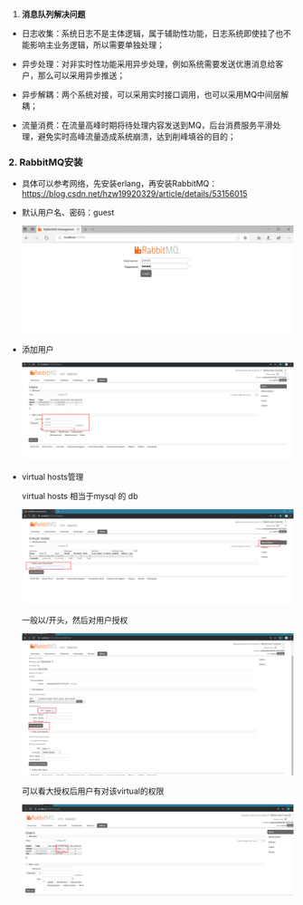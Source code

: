 1. **消息队列解决问题**

* 日志收集：系统日志不是主体逻辑，属于辅助性功能，日志系统即使挂了也不能影响主业务逻辑，所以需要单独处理；

* 异步处理：对非实时性功能采用异步处理，例如系统需要发送优惠消息给客户，那么可以采用异步推送；

* 异步解耦：两个系统对接，可以采用实时接口调用，也可以采用MQ中间层解耦；

* 流量消费：在流量高峰时期将待处理内容发送到MQ，后台消费服务平滑处理，避免实时高峰流量造成系统崩溃，达到削峰填谷的目的；

### 2. RabbitMQ安装 

* 具体可以参考网络，先安装erlang，再安装RabbitMQ：https://blog.csdn.net/hzw19920329/article/details/53156015

* 默认用户名、密码：guest

  ![1555119896515](README.assets/1555119896515.png)

* 添加用户

  ![1555119759146](README.assets/1555119759146.png)

* virtual hosts管理

  virtual hosts 相当于mysql 的 db

  ![1555120087927](README.assets/1555120087927.png)

  一般以/开头，然后对用户授权

  ![1555120125325](README.assets/1555120125325.png)

  

  可以看大授权后用户有对该virtual的权限

  ![1555120164045](README.assets/1555120164045.png)